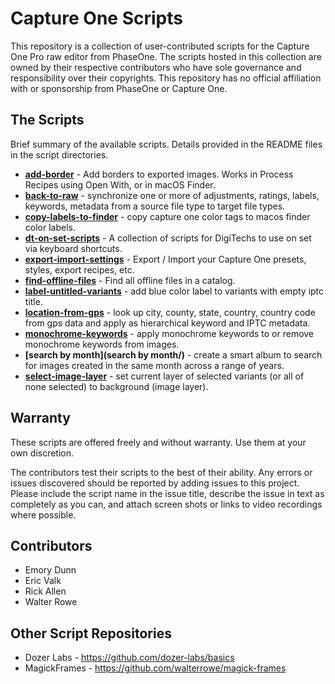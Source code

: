 # Capture One Scripts

This repository is a collection of user-contributed scripts for the Capture One Pro raw editor from PhaseOne. The scripts hosted in this collection are owned by their respective contributors who have sole governance and responsibility over their copyrights. This repository has no official affiliation with or sponsorship from PhaseOne or Capture One.

## The Scripts

Brief summary of the available scripts.  Details provided in the README files in the script directories.

* **[add-border](add-border/)** - Add borders to exported images.  Works in Process Recipes using Open With, or in macOS Finder.
* **[back-to-raw](back-to-raw/)** - synchronize one or more of adjustments, ratings, labels, keywords, metadata from a source file type to target file types.
* **[copy-labels-to-finder](copy-labels-to-finder/)** - copy capture one color tags to macos finder color labels.
* **[dt-on-set-scripts](dt-on-set-scripts/)** - A collection of scripts for DigiTechs to use on set via keyboard shortcuts.
* **[export-import-settings](export-import-settings/)** - Export / Import your Capture One presets, styles, export recipes, etc.
* **[find-offline-files](find-offline-files/)** - Find all offline files in a catalog.
* **[label-untitled-variants](label-untitled-variants/)** - add blue color label to variants with empty iptc title.
* **[location-from-gps](location-from-gps/)** - look up city, county, state, country, country code from gps data and apply as hierarchical keyword and IPTC metadata.
* **[monochrome-keywords](monochrome-keywords/)** - apply monochrome keywords to or remove monochrome keywords from images.
* **[search by month](search by month/)** - create a smart album to search for images created in the same month across a range of years.
* **[select-image-layer](select-image-layer/)** - set current layer of selected variants (or all of none selected) to background (image layer).

## Warranty

These scripts are offered freely and without warranty. Use them at your own discretion.

The contributors test their scripts to the best of their ability. Any errors or issues discovered should be reported by adding issues to this project. Please include the script name in the issue title, describe the issue in text as completely as you can, and attach screen shots or links to video recordings where possible.

## Contributors

* Emory Dunn
* Eric Valk
* Rick Allen
* Walter Rowe

## Other Script Repositories

- Dozer Labs - https://github.com/dozer-labs/basics
- MagickFrames - https://github.com/walterrowe/magick-frames